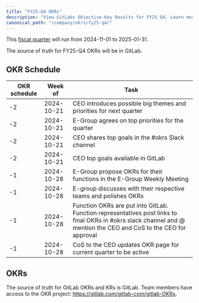 ```yaml
---
title: "FY25-Q4 OKRs"
description: "View GitLabs Objective-Key Results for FY25 Q4. Learn more here!"
canonical_path: "/company/okrs/fy25-q4/"
---
```


This [fiscal quarter](/handbook/finance/#fiscal-year) will run from 2024-11-01 to 2025-01-31.

The source of truth for FY25-Q4 OKRs will be in GitLab.

## OKR Schedule

| OKR schedule | Week of | Task |
| ------ | ------ | ------ |
| -2 | 2024-10-21 | CEO introduces possible big themes and priorities for next quarter |
| -2 | 2024-10-21 | E-Group agrees on top priorities for the quarter |
| -2 | 2024-10-21| CEO shares top goals in the #okrs Slack channel |
| -2 | 2024-10-21 | CEO top goals available in GitLab |
| -1 | 2024-10-28 | E-Group propose OKRs for their functions in the E-Group Weekly Meeting |
| -1 | 2024-10-28 | E-group discusses with their respective teams and polishes OKRs |
| -1 | 2024-10-28 | Function OKRs are put into GitLab. Function representatives post links to final OKRs in #okrs slack channel and @ mention the CEO and CoS to the CEO for approval |
| -1  | 2024-10-28 | CoS to the CEO updates OKR page for current quarter to be active |

## OKRs

The source of truth for GitLab OKRs and KRs is GitLab. Team members have access to the OKR project: https://gitlab.com/gitlab-com/gitlab-OKRs.
